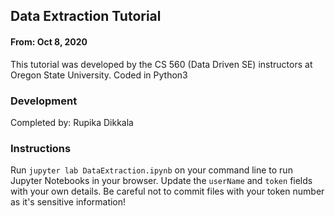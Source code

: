 ## Data Extraction Tutorial
#### From: Oct 8, 2020

This tutorial was developed by the CS 560 (Data Driven SE) instructors at Oregon State University. Coded in Python3

### Development 

Completed by: Rupika Dikkala

### Instructions

Run `jupyter lab DataExtraction.ipynb` on your command line to run Jupyter Notebooks in your browser. Update the `userName` and `token` fields with your own details. Be careful not to commit files with your token number as it's sensitive information!
